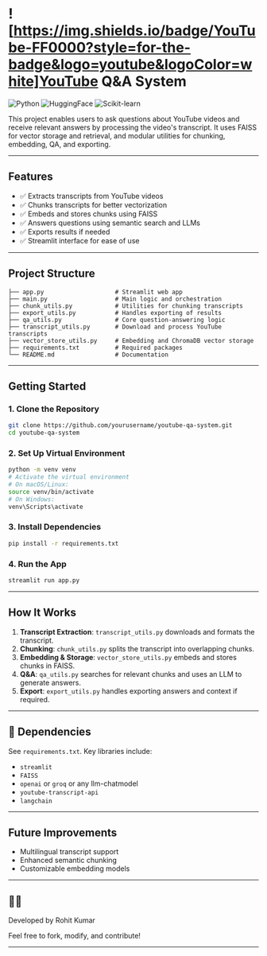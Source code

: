 ﻿# ![https://img.shields.io/badge/YouTube-FF0000?style=for-the-badge&logo=youtube&logoColor=white]YouTube Q&A System
![Python](https://img.shields.io/badge/Python-3776AB?style=for-the-badge&logo=python&logoColor=ffdd54)
![HuggingFace](https://img.shields.io/badge/HuggingFace-FFD21F?style=for-the-badge&logo=huggingface&logoColor=black)
![Scikit-learn](https://img.shields.io/badge/Scikit--learn-F7931E?style=for-the-badge&logo=scikit-learn&logoColor=white)


This project enables users to ask questions about YouTube videos and receive relevant answers by processing the video's transcript. It uses FAISS for vector storage and retrieval, and modular utilities for chunking, embedding, QA, and exporting.

---

## Features

- ✅ Extracts transcripts from YouTube videos
- ✅ Chunks transcripts for better vectorization
- ✅ Embeds and stores chunks using FAISS
- ✅ Answers questions using semantic search and LLMs
- ✅ Exports results if needed
- ✅ Streamlit interface for ease of use

---

## Project Structure

```
├── app.py                    # Streamlit web app
├── main.py                   # Main logic and orchestration
├── chunk_utils.py            # Utilities for chunking transcripts
├── export_utils.py           # Handles exporting of results
├── qa_utils.py               # Core question-answering logic
├── transcript_utils.py       # Download and process YouTube transcripts
├── vector_store_utils.py     # Embedding and ChromaDB vector storage
├── requirements.txt          # Required packages
└── README.md                 # Documentation
```

---

## Getting Started

### 1. Clone the Repository

```bash
git clone https://github.com/yourusername/youtube-qa-system.git
cd youtube-qa-system
```

### 2. Set Up Virtual Environment

```bash
python -m venv venv
# Activate the virtual environment
# On macOS/Linux:
source venv/bin/activate
# On Windows:
venv\Scripts\activate
```

### 3. Install Dependencies

```bash
pip install -r requirements.txt
```

### 4. Run the App

```bash
streamlit run app.py
```

---

## How It Works

1. **Transcript Extraction**: `transcript_utils.py` downloads and formats the transcript.
2. **Chunking**: `chunk_utils.py` splits the transcript into overlapping chunks.
3. **Embedding & Storage**: `vector_store_utils.py` embeds and stores chunks in FAISS.
4. **Q&A**: `qa_utils.py` searches for relevant chunks and uses an LLM to generate answers.
5. **Export**: `export_utils.py` handles exporting answers and context if required.

---

## 🧾 Dependencies

See `requirements.txt`. Key libraries include:

- `streamlit`
- `FAISS`
- `openai` or `groq` or any llm-chatmodel
- `youtube-transcript-api`
- `langchain`

---

## Future Improvements

- Multilingual transcript support
- Enhanced semantic chunking
- Customizable embedding models

---

## 👨‍💻 

Developed by Rohit Kumar

Feel free to fork, modify, and contribute!

---


